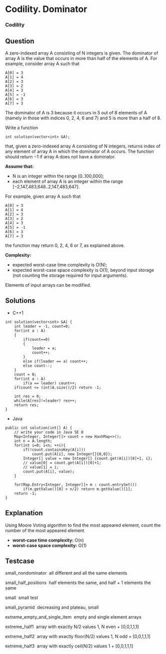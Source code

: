 # Codility. Dominator

### Codility

## Question

A zero-indexed array A consisting of N integers is given. The dominator of array A is the value that occurs in more than half of the elements of A.
For example, consider array A such that

```
A[0] = 3 
A[1] = 4 
A[2] = 3 
A[3] = 2 
A[4] = 3 
A[5] = -1 
A[6] = 3 
A[7] = 3
```

The dominator of A is 3 because it occurs in 5 out of 8 elements of A (namely in those with indices 0, 2, 4, 6 and 7) and 5 is more than a half of 8.

Write a function

`int solution(vector<int> &A);`

that, given a zero-indexed array A consisting of N integers, returns index of any element of array A in which the dominator of A occurs. The function should return −1 if array A does not have a dominator.

**Assume that:**

* N is an integer within the range [0..100,000];
* each element of array A is an integer within the range [−2,147,483,648..2,147,483,647].

For example, given array A such that

```
A[0] = 3 
A[1] = 4 
A[2] = 3 
A[3] = 2 
A[4] = 3 
A[5] = -1 
A[6] = 3 
A[7] = 3
```

the function may return 0, 2, 4, 6 or 7, as explained above.

**Complexity:**

* expected worst-case time complexity is O(N);
* expected worst-case space complexity is O(1), beyond input storage (not counting the storage required for input arguments).

Elements of input arrays can be modified.

## Solutions

* C++1
```
int solution(vector<int> &A) {
    int leader = -1, count=0;
    for(int a : A)
    {
        if(count==0)
        {
            leader = a;
            count++;
        }
        else if(leader == a) count++;
        else count--;
    }
    count = 0;
    for(int a : A)
        if(a == leader) count++;
    if(count <= (int)A.size()/2) return -1;
    
    int res = 0;
    while(A[res]!=leader) res++;
    return res;
}
```

* Java
```
public int solution(int[] A) {
    // write your code in Java SE 8
    Map<Integer, Integer[]> count = new HashMap<>();
    int n = A.length;
    for(int i=0; i<n; ++i){
        if(!count.containsKey(A[i]))
            count.put(A[i], new Integer[]{0,0});
        Integer[] value = new Integer[] {count.get(A[i])[0]+1, i};
        // value[0] = count.get(A[i])[0]+1;
        // value[1] = i;
        count.put(A[i], value);
    }

    for(Map.Entry<Integer, Integer[]> m : count.entrySet())
        if(m.getValue()[0] > n/2) return m.getValue()[1];
    return -1;
}
```

## Explanation

Using Moore Voting algorithm to find the most appeared element, count the number of the most appeared element

* **worst-case time complexity:** O(n)
* **worst-case space complexity:** O(1)

## Testcase

small_nondominator  all different and all the same elements

small_half_positions  half elements the same, and half + 1 elements the same

small  small test

small_pyramid  decreasing and plateau, small

extreme_empty_and_single_item  empty and single element arrays

extreme_half1  array with exactly N/2 values 1, N even + [0,0,1,1,1]

extreme_half2  array with exactly floor(N/2) values 1, N odd + [0,0,1,1,1]

extreme_half3  array with exactly ceil(N/2) values 1 + [0,0,1,1,1]
